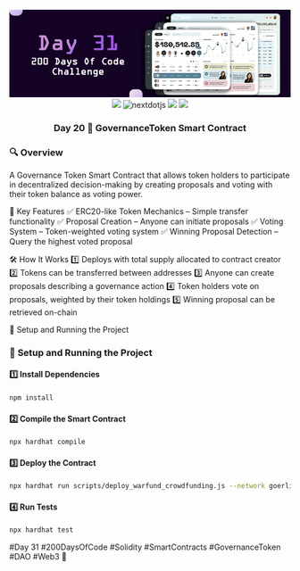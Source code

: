 <div align="center">
  <br />
      <img src="https://github.com/iamjohncaleb/200-Days-Of-Code-Challenge/blob/main/Thumbnails/the%20Day%2031.jpg" alt="Project Banner">

  <div>
    <img src="https://img.shields.io/badge/solidity-363636?style=for-the-badge&logo=solidity&logoColor=white" />
    <img src="https://img.shields.io/badge/-Next_JS-black?style=for-the-badge&logoColor=white&logo=nextdotjs&color=000000" alt="nextdotjs" />
    <img src="https://img.shields.io/badge/web3.js-F16822?style=for-the-badge&logo=web3dotjs&logoColor=white" />
    <img src="https://img.shields.io/badge/hardhat-F3BA2F?style=for-the-badge&logo=ethereum&logoColor=black" />
  </div>

  <h3 align="center">Day 20 📅  GovernanceToken Smart Contract </h3>
</div>

### 🔍 **Overview**

A Governance Token Smart Contract that allows token holders to participate in decentralized decision-making by creating proposals and voting with their token balance as voting power.

📜 Key Features
✅ ERC20-like Token Mechanics – Simple transfer functionality
✅ Proposal Creation – Anyone can initiate proposals
✅ Voting System – Token-weighted voting system
✅ Winning Proposal Detection – Query the highest voted proposal

🛠️ How It Works
1️⃣ Deploys with total supply allocated to contract creator
2️⃣ Tokens can be transferred between addresses
3️⃣ Anyone can create proposals describing a governance action
4️⃣ Token holders vote on proposals, weighted by their token holdings
5️⃣ Winning proposal can be retrieved on-chain

🚀 Setup and Running the Project

### 🚀 **Setup and Running the Project**
#### **1️⃣ Install Dependencies**
```sh
npm install
```
#### **2️⃣ Compile the Smart Contract**
```sh
npx hardhat compile
```
#### **3️⃣ Deploy the Contract**
```sh
npx hardhat run scripts/deploy_warfund_crowdfunding.js --network goerli
```
#### **4️⃣ Run Tests**
```sh
npx hardhat test
```

#Day 31 #200DaysOfCode #Solidity #SmartContracts #GovernanceToken #DAO #Web3 🚀
